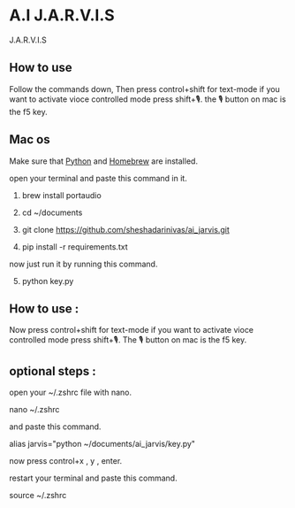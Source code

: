 # A.I J.A.R.V.I.S

J.A.R.V.I.S




## How to use

Follow the commands down, Then press control+shift for text-mode if you want to activate vioce controlled mode press shift+🎙️. the 🎙️ button on mac is the f5 key.

## Mac os

Make sure that [Python](https://www.python.org) and [Homebrew](https://brew.sh) are installed.

open your terminal and paste this command in it.

1. brew install portaudio

2. cd ~/documents

3. git clone https://github.com/sheshadarinivas/ai_jarvis.git

4. pip install -r requirements.txt

now just run it by running this command.

5. python key.py









## How to use :

Now press control+shift for text-mode if you want to activate vioce controlled mode press shift+🎙️. The 🎙️ button on mac is the f5 key.










## optional steps :

open your ~/.zshrc file with nano.

nano ~/.zshrc

and paste this command.

alias jarvis="python ~/documents/ai_jarvis/key.py"

now press control+x , y , enter.

restart your terminal and paste this command.

source ~/.zshrc
